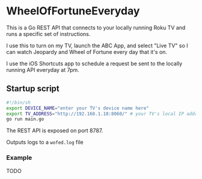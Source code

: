 # WheelOfFortuneEveryday

This is a Go REST API that connects to your locally running Roku TV and runs a specific set of instructions.

I use this to turn on my TV, launch the ABC App, and select "Live TV" so I can watch Jeopardy and Wheel of Fortune every day that it's on.

I use the iOS Shortcuts app to schedule a request be sent to the locally running API everyday at 7pm.

## Startup script
```sh
#!/bin/sh
export DEVICE_NAME="enter your TV's device name here"
export TV_ADDRESS="http://192.168.1.18:8060/" # your TV's local IP address here, must be 8060 bc that's what roku expects
go run main.go
```

The REST API is exposed on port 8787.

Outputs logs to a `wofed.log` file

### Example

TODO


